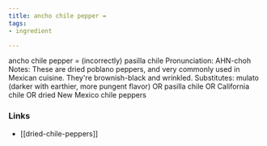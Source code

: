 ```yaml
---
title: ancho chile pepper =
tags:
- ingredient

---
```

ancho chile pepper = (incorrectly) pasilla chile Pronunciation: AHN-choh Notes: These are dried poblano peppers, and very commonly used in Mexican cuisine. They're brownish-black and wrinkled. Substitutes: mulato (darker with earthier, more pungent flavor) OR pasilla chile OR California chile OR dried New Mexico chile peppers

### Links

* [[dried-chile-peppers]]
